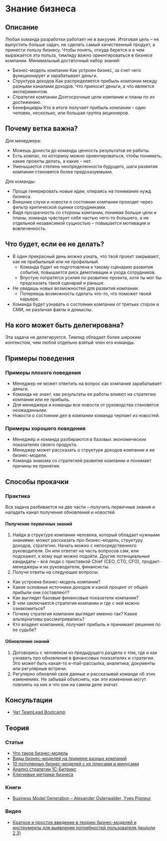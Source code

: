 # Знание бизнеса
## Описание
Любая команда разработки работает не в вакууме. Итоговая цель – не выпустить больше задач, не сделать самый качественный продукт, а принести пользу бизнесу. Чтобы  понять, откуда берется и в чем выражается эта польза, тимлиду важно ориентироваться в бизнесе компании. Минимальный достаточный набор знаний:
- Бизнес-модель компании
  Как устроен бизнес, за счет чего функционирует и зарабатывает деньги.
- Структура доходов
  Как распределяется прибыль компании между разными каналами доходов. Что приносит деньги, а что является экспериментом.
- Стратегия компании
  Долгосрочные цели компании и планы по их достижению. 
- Бенефициары
  Кто в итоге получает прибыль компании – один человек, несколько, или большая группа акционеров.

## Почему ветка важна?
Для менеджера:
- Можешь донести до команды ценность результатов ее работы.
- Есть компас, по котормоу можно ориентироваться, чтобы понимать, какие проекты делать, а какие – нет.
- Уменьшается степень неопределенности будущего, шаги развития компании становятся более предсказуемыми.

Для команды:
- Проще генерировать новые идеи, опираясь на понимание нужд бизнеса.
- Внешние слухи и новости о состоянии компании проходят через фильтр критической оценки сотрудниками.
- Видя прозрачность со стороны компании, понимая больше цели и планы, команда чувствует себя частью чего-то большего, а не отдельной независимой сущностью – повышается мотивация и вовлеченность.

## Что будет, если ее не делать?
- В один прекрасный день можно узнать, что твой проект закрывают, как не прибыльный или не профильный.
  - Команда будет не подготовлена к такому сценарию развития событий, повышается риск демотивации и ухода сотрудников.
  - Впустую потратятся усилия по развитию проекта, хотя ты мог бы предсказать такой сценарий и раньше.
- Не увидишь новых возможностей для развития компании.
  - Потеряешь возможность сделать что-то, что поможет твоей карьере.
- Команда будет узнавать о состоянии компании от третьих сторон и СМИ, не различая факты и домыслы.

## На кого может быть делегирована?
Эта задача не делегируется. Тимлид обладает более широким контекстом, чем любой отдельно взятый член его команды.

## Примеры поведения
### Примеры плохого поведения
- Менеджер не может ответить на вопрос как компания зарабатывает деньги.
- Команда не знает, как результаты ее работы влияют на стратегию компании или ее прибыль.
- Для менеджера и команды все новости от руководства становятся неожиданными.
- Новости о состоянии дел в компании команда черпает из новостей.

### Примеры хорошего поведения
- Менеджер и команда разбираются в базовых экономических показателях своего продукта.
- Менеджер может рассказать о структуре доходов компании и ее бизнес-модели.
- Команда знакома со стратегией развития компании и понимает причины ее принятия.

## Способы прокачки
### Практика
Вся задача разбивается на две части – получить первичные знания и наладить канал получения обновлений и новостей.

#### Получение первичных знаний
1. Найди в структуре компании человека, который обладает нужными знаниями: может рассказать про бизнес-модель, структуру доходов, стратегию. Начать можно с непосредственного руководителя. Он или ответит на часть вопросов сам, или подскажет, к кому еще можно подойти. Другие потенциальные кандидаты – все люди с приставкой Chief (CEO, CTO, CFO), продакт-менеджеры и их руководители, финансисты.
2. Получи ответы на следующие вопросы:
  - Как устроена бизнес-модель компании?
  - Какие основные источники доходов и какой процент от общей прибыли они составляют?
  - Как выглядят базовые финансовые показатели компании?
  - В чем заключается стратегия компании и где с ней можно ознакомиться?
  - Почему стратегия компании выглядит именно так? Какие альтернативы рассматривались?
  - Кто владеет компанией, получает прибыль и принимает решения по ее судьбе?

#### Обновление знаний
1. Договорись с человеком из предыдущего раздела о том, где и как узнавать про обновления в финансовых показателях и стратегии. Это может быть какая-то e-mail-рассылка, аналитика, документы или регулярные встречи.
2. Регулярно обновляй свои данные и рассказывай команде об этих изменениях. Не забывай объяснять, как эти изменения могут повлиять на них и что они на самом деле значат.

## Консультации
- [Чат TeamLead Bootcamp](https://t.me/teamlead_bootcamp)

## Теория
### Статьи
- [Что такое бизнес-модель](https://hbr.org/2015/01/what-is-a-business-model)
- [Виды бизнес-моделей на примере разных компаний](https://habr.com/ru/company/friifond/blog/286680/)
- [10 популярных бизнес-моделей с их плюсами и минусами](https://medium.com/@founding/the-10-most-popular-startup-revenue-models-9ee29bcb8a89)
- [Анализ стратегии 1С-Битрикс](https://vc.ru/ontico/76561-pochemu-vas-vse-dolzhny-hotet-ili-nuzhna-li-razrabotchiku-strategiya)
- [Ключевые метрики бизнеса](https://vc.ru/flood/40170-kak-nahodit-klyuchevye-metriki-biznesa-i-pravilno-reagirovat-na-problemy-opyt-facebook-airbnb-i-drugih-kompaniy)

### Книги
- [Business Model Generation – Alexander Osterwalder, Yves Pigneur](https://www.goodreads.com/book/show/7723797-business-model-generation)

### Видео
- [Краткое и простое введение в теорию бизнес-моделей и инструменты для выявления потребностей пользователя (модули 2,3)](https://www.business-class.pro/module/2)
